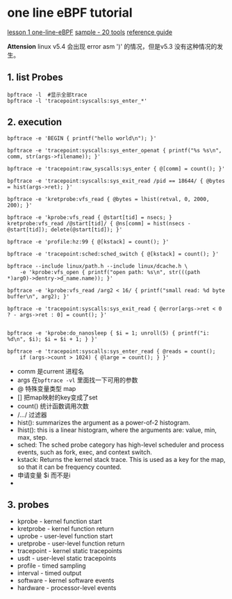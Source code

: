 # one line eBPF tutorial

[lesson 1 one-line-eBPF](https://github.com/iovisor/bpftrace/blob/master/docs/tutorial_one_liners.md)
[sample - 20 tools](https://github.com/iovisor/bpftrace/tree/master/tools)
[reference guide](https://github.com/iovisor/bpftrace/blob/master/docs/reference_guide.md)

**Attension**
linux v5.4 会出现 error asm ')' 的情况，但是v5.3 没有这种情况的发生。


## 1. list Probes

```
bpftrace -l  #显示全部trace
bpftrace -l 'tracepoint:syscalls:sys_enter_*'
```

## 2. execution

```
bpftrace -e 'BEGIN { printf("hello world\n"); }'

bpftrace -e 'tracepoint:syscalls:sys_enter_openat { printf("%s %s\n", comm, str(args->filename)); }'

bpftrace -e 'tracepoint:raw_syscalls:sys_enter { @[comm] = count(); }'

bpftrace -e 'tracepoint:syscalls:sys_exit_read /pid == 18644/ { @bytes = hist(args->ret); }'

bpftrace -e 'kretprobe:vfs_read { @bytes = lhist(retval, 0, 2000, 200); }'

bpftrace -e 'kprobe:vfs_read { @start[tid] = nsecs; } kretprobe:vfs_read /@start[tid]/ { @ns[comm] = hist(nsecs - @start[tid]); delete(@start[tid]); }'

bpftrace -e 'profile:hz:99 { @[kstack] = count(); }'

bpftrace -e 'tracepoint:sched:sched_switch { @[kstack] = count(); }'

bpftrace --include linux/path.h --include linux/dcache.h \
    -e 'kprobe:vfs_open { printf("open path: %s\n", str(((path *)arg0)->dentry->d_name.name)); }'

bpftrace -e 'kprobe:vfs_read /arg2 < 16/ { printf("small read: %d byte buffer\n", arg2); }'

bpftrace -e 'tracepoint:syscalls:sys_exit_read { @error[args->ret < 0 ? - args->ret : 0] = count(); }'


bpftrace -e 'kprobe:do_nanosleep { $i = 1; unroll(5) { printf("i: %d\n", $i); $i = $i + 1; } }'

bpftrace -e 'tracepoint:syscalls:sys_enter_read { @reads = count();
    if (args->count > 1024) { @large = count(); } }'
```

* comm 是current 进程名
* args 在`bpftrace -vl` 里面找一下可用的参数
* @ 特殊变量类型 map
* [] 把map映射的key变成了set
* count() 统计函数调用次数
* /.../ 过滤器
* hist(): summarizes the argument as a power-of-2 histogram. 
* lhist(): this is a linear histogram, where the arguments are: value, min, max, step.
* sched: The sched probe category has high-level scheduler and process events, such as fork, exec, and context switch.
* kstack: Returns the kernel stack trace. This is used as a key for the map, so that it can be frequency counted. 
* 申请变量 $i 而不是i
* 

## 3. probes
* kprobe - kernel function start
* kretprobe - kernel function return
* uprobe - user-level function start
* uretprobe - user-level function return
* tracepoint - kernel static tracepoints
* usdt - user-level static tracepoints
* profile - timed sampling
* interval - timed output
* software - kernel software events
* hardware - processor-level events
